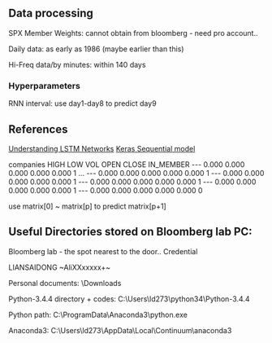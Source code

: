 
## Data processing

SPX Member Weights: cannot obtain from bloomberg - need pro account..

Daily data: as early as 1986 (maybe earlier than this)

Hi-Freq data/by minutes: within 140 days

### Hyperparameters
RNN interval: use day1-day8 to predict day9



## References
[Understanding LSTM Networks](http://colah.github.io/posts/2015-08-Understanding-LSTMs/)
[Keras Sequential model](https://machinelearningmastery.com/keras-functional-api-deep-learning/)


companies   HIGH    LOW     VOL     OPEN        CLOSE       IN_MEMBER
---         0.000   0.000   0.000   0.000       0.000       1
...
---         0.000   0.000   0.000   0.000       0.000       1
---         0.000   0.000   0.000   0.000       0.000       1
---         0.000   0.000   0.000   0.000       0.000       1
---         0.000   0.000   0.000   0.000       0.000       1
---         0.000   0.000   0.000   0.000       0.000       0

use matrix[0] ~ matrix[p] to predict matrix[p+1]




## Useful Directories stored on Bloomberg lab PC:
Bloomberg lab - the spot nearest to the door..
Credential

LIANSAIDONG
~AliXXxxxxx+~

Personal documents: \Downloads

Python-3.4.4 directory + codes: C:\Users\ld273\python34\Python-3.4.4

Python path: C:\ProgramData\Anaconda3\python.exe

Anaconda3: C:\Users\ld273\AppData\Local\Continuum\anaconda3
